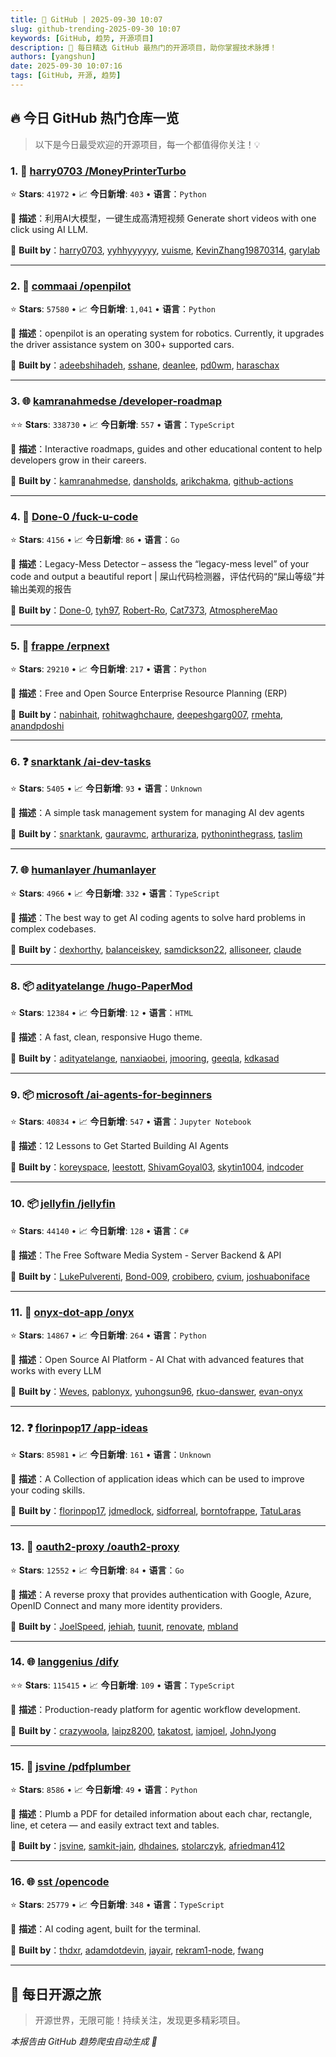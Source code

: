 ```yaml
---
title: 🚀 GitHub | 2025-09-30 10:07
slug: github-trending-2025-09-30 10:07
keywords: [GitHub, 趋势, 开源项目]
description: 🌟 每日精选 GitHub 最热门的开源项目，助你掌握技术脉搏！
authors: [yangshun]
date: 2025-09-30 10:07:16
tags: [GitHub, 开源, 趋势]
---
```


## 🔥 今日 GitHub 热门仓库一览

> 以下是今日最受欢迎的开源项目，每一个都值得你关注！💡

### 1. 🐍 [harry0703 /MoneyPrinterTurbo](https://github.com/harry0703/MoneyPrinterTurbo)

⭐ **Stars**: `41972`   •   📈 **今日新增**: `403`   •   **语言**：`Python`

📝 **描述**：利用AI大模型，一键生成高清短视频 Generate short videos with one click using AI LLM.

🤝 **Built by**：[harry0703](https://github.com/harry0703), [yyhhyyyyyy](https://github.com/yyhhyyyyyy), [vuisme](https://github.com/vuisme), [KevinZhang19870314](https://github.com/KevinZhang19870314), [garylab](https://github.com/garylab)

---

### 2. 🐍 [commaai /openpilot](https://github.com/commaai/openpilot)

⭐ **Stars**: `57580`   •   📈 **今日新增**: `1,041`   •   **语言**：`Python`

📝 **描述**：openpilot is an operating system for robotics. Currently, it upgrades the driver assistance system on 300+ supported cars.

🤝 **Built by**：[adeebshihadeh](https://github.com/adeebshihadeh), [sshane](https://github.com/sshane), [deanlee](https://github.com/deanlee), [pd0wm](https://github.com/pd0wm), [haraschax](https://github.com/haraschax)

---

### 3. 🌐 [kamranahmedse /developer-roadmap](https://github.com/kamranahmedse/developer-roadmap)

⭐⭐ **Stars**: `338730`   •   📈 **今日新增**: `557`   •   **语言**：`TypeScript`

📝 **描述**：Interactive roadmaps, guides and other educational content to help developers grow in their careers.

🤝 **Built by**：[kamranahmedse](https://github.com/kamranahmedse), [dansholds](https://github.com/dansholds), [arikchakma](https://github.com/arikchakma), [github-actions](https://github.com/github-actions)

---

### 4. 🚦 [Done-0 /fuck-u-code](https://github.com/Done-0/fuck-u-code)

⭐ **Stars**: `4156`   •   📈 **今日新增**: `86`   •   **语言**：`Go`

📝 **描述**：Legacy-Mess Detector – assess the “legacy-mess level” of your code and output a beautiful report | 屎山代码检测器，评估代码的“屎山等级”并输出美观的报告

🤝 **Built by**：[Done-0](https://github.com/Done-0), [tyh97](https://github.com/tyh97), [Robert-Ro](https://github.com/Robert-Ro), [Cat7373](https://github.com/Cat7373), [AtmosphereMao](https://github.com/AtmosphereMao)

---

### 5. 🐍 [frappe /erpnext](https://github.com/frappe/erpnext)

⭐ **Stars**: `29210`   •   📈 **今日新增**: `217`   •   **语言**：`Python`

📝 **描述**：Free and Open Source Enterprise Resource Planning (ERP)

🤝 **Built by**：[nabinhait](https://github.com/nabinhait), [rohitwaghchaure](https://github.com/rohitwaghchaure), [deepeshgarg007](https://github.com/deepeshgarg007), [rmehta](https://github.com/rmehta), [anandpdoshi](https://github.com/anandpdoshi)

---

### 6. ❓ [snarktank /ai-dev-tasks](https://github.com/snarktank/ai-dev-tasks)

⭐ **Stars**: `5405`   •   📈 **今日新增**: `93`   •   **语言**：`Unknown`

📝 **描述**：A simple task management system for managing AI dev agents

🤝 **Built by**：[snarktank](https://github.com/snarktank), [gauravmc](https://github.com/gauravmc), [arthurariza](https://github.com/arthurariza), [pythoninthegrass](https://github.com/pythoninthegrass), [taslim](https://github.com/taslim)

---

### 7. 🌐 [humanlayer /humanlayer](https://github.com/humanlayer/humanlayer)

⭐ **Stars**: `4966`   •   📈 **今日新增**: `332`   •   **语言**：`TypeScript`

📝 **描述**：The best way to get AI coding agents to solve hard problems in complex codebases.

🤝 **Built by**：[dexhorthy](https://github.com/dexhorthy), [balanceiskey](https://github.com/balanceiskey), [samdickson22](https://github.com/samdickson22), [allisoneer](https://github.com/allisoneer), [claude](https://github.com/claude)

---

### 8. 📦 [adityatelange /hugo-PaperMod](https://github.com/adityatelange/hugo-PaperMod)

⭐ **Stars**: `12384`   •   📈 **今日新增**: `12`   •   **语言**：`HTML`

📝 **描述**：A fast, clean, responsive Hugo theme.

🤝 **Built by**：[adityatelange](https://github.com/adityatelange), [nanxiaobei](https://github.com/nanxiaobei), [jmooring](https://github.com/jmooring), [geeqla](https://github.com/geeqla), [kdkasad](https://github.com/kdkasad)

---

### 9. 📦 [microsoft /ai-agents-for-beginners](https://github.com/microsoft/ai-agents-for-beginners)

⭐ **Stars**: `40834`   •   📈 **今日新增**: `547`   •   **语言**：`Jupyter Notebook`

📝 **描述**：12 Lessons to Get Started Building AI Agents

🤝 **Built by**：[koreyspace](https://github.com/koreyspace), [leestott](https://github.com/leestott), [ShivamGoyal03](https://github.com/ShivamGoyal03), [skytin1004](https://github.com/skytin1004), [indcoder](https://github.com/indcoder)

---

### 10. 📦 [jellyfin /jellyfin](https://github.com/jellyfin/jellyfin)

⭐ **Stars**: `44140`   •   📈 **今日新增**: `128`   •   **语言**：`C#`

📝 **描述**：The Free Software Media System - Server Backend & API

🤝 **Built by**：[LukePulverenti](https://github.com/LukePulverenti), [Bond-009](https://github.com/Bond-009), [crobibero](https://github.com/crobibero), [cvium](https://github.com/cvium), [joshuaboniface](https://github.com/joshuaboniface)

---

### 11. 🐍 [onyx-dot-app /onyx](https://github.com/onyx-dot-app/onyx)

⭐ **Stars**: `14867`   •   📈 **今日新增**: `264`   •   **语言**：`Python`

📝 **描述**：Open Source AI Platform - AI Chat with advanced features that works with every LLM

🤝 **Built by**：[Weves](https://github.com/Weves), [pablonyx](https://github.com/pablonyx), [yuhongsun96](https://github.com/yuhongsun96), [rkuo-danswer](https://github.com/rkuo-danswer), [evan-onyx](https://github.com/evan-onyx)

---

### 12. ❓ [florinpop17 /app-ideas](https://github.com/florinpop17/app-ideas)

⭐ **Stars**: `85981`   •   📈 **今日新增**: `161`   •   **语言**：`Unknown`

📝 **描述**：A Collection of application ideas which can be used to improve your coding skills.

🤝 **Built by**：[florinpop17](https://github.com/florinpop17), [jdmedlock](https://github.com/jdmedlock), [sidforreal](https://github.com/sidforreal), [borntofrappe](https://github.com/borntofrappe), [TatuLaras](https://github.com/TatuLaras)

---

### 13. 🚦 [oauth2-proxy /oauth2-proxy](https://github.com/oauth2-proxy/oauth2-proxy)

⭐ **Stars**: `12552`   •   📈 **今日新增**: `84`   •   **语言**：`Go`

📝 **描述**：A reverse proxy that provides authentication with Google, Azure, OpenID Connect and many more identity providers.

🤝 **Built by**：[JoelSpeed](https://github.com/JoelSpeed), [jehiah](https://github.com/jehiah), [tuunit](https://github.com/tuunit), [renovate](https://github.com/renovate), [mbland](https://github.com/mbland)

---

### 14. 🌐 [langgenius /dify](https://github.com/langgenius/dify)

⭐⭐ **Stars**: `115415`   •   📈 **今日新增**: `109`   •   **语言**：`TypeScript`

📝 **描述**：Production-ready platform for agentic workflow development.

🤝 **Built by**：[crazywoola](https://github.com/crazywoola), [laipz8200](https://github.com/laipz8200), [takatost](https://github.com/takatost), [iamjoel](https://github.com/iamjoel), [JohnJyong](https://github.com/JohnJyong)

---

### 15. 🐍 [jsvine /pdfplumber](https://github.com/jsvine/pdfplumber)

⭐ **Stars**: `8586`   •   📈 **今日新增**: `49`   •   **语言**：`Python`

📝 **描述**：Plumb a PDF for detailed information about each char, rectangle, line, et cetera — and easily extract text and tables.

🤝 **Built by**：[jsvine](https://github.com/jsvine), [samkit-jain](https://github.com/samkit-jain), [dhdaines](https://github.com/dhdaines), [stolarczyk](https://github.com/stolarczyk), [afriedman412](https://github.com/afriedman412)

---

### 16. 🌐 [sst /opencode](https://github.com/sst/opencode)

⭐ **Stars**: `25779`   •   📈 **今日新增**: `348`   •   **语言**：`TypeScript`

📝 **描述**：AI coding agent, built for the terminal.

🤝 **Built by**：[thdxr](https://github.com/thdxr), [adamdotdevin](https://github.com/adamdotdevin), [jayair](https://github.com/jayair), [rekram1-node](https://github.com/rekram1-node), [fwang](https://github.com/fwang)

---

## 🌈 每日开源之旅

> 开源世界，无限可能！持续关注，发现更多精彩项目。

*本报告由 GitHub 趋势爬虫自动生成 🤖*
